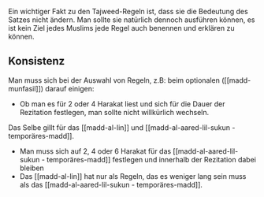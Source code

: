 Ein wichtiger Fakt zu den Tajweed-Regeln ist, dass sie die Bedeutung des Satzes nicht ändern. Man sollte sie natürlich dennoch ausführen können, es ist kein Ziel jedes Muslims jede Regel auch benennen und erklären zu können.

## Konsistenz
Man muss sich bei der Auswahl von Regeln, z.B: beim optionalen ([[madd-munfasil]]) darauf einigen:

- Ob man es für 2 oder 4 Harakat liest und sich für die Dauer der Rezitation festlegen, man sollte nicht willkürlich wechseln.

Das Selbe gillt für das [[madd-al-lin]] und [[madd-al-aared-lil-sukun - temporäres-madd]].

- Man muss sich auf 2, 4 oder 6 Harakat für das [[madd-al-aared-lil-sukun - temporäres-madd]] festlegen und innerhalb der Rezitation dabei bleiben
- Das [[madd-al-lin]] hat nur als Regeln, das es weniger lang sein muss als das [[madd-al-aared-lil-sukun - temporäres-madd]].